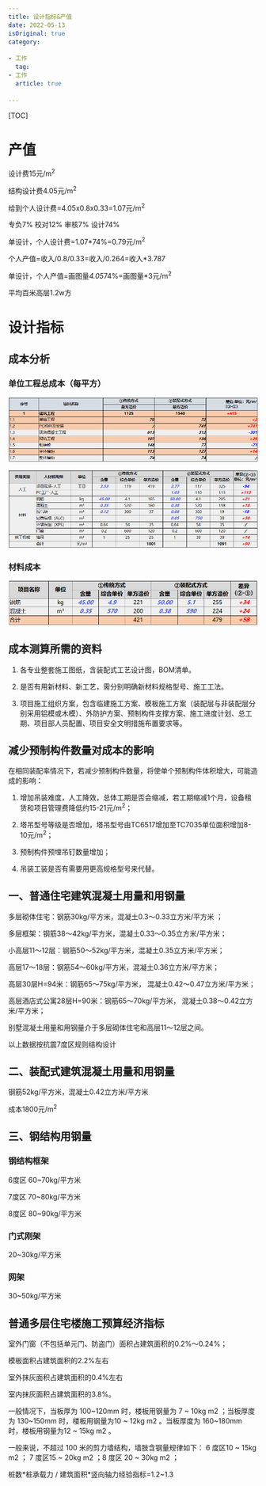 ```yaml
---
title: 设计指标&产值
date: 2022-05-13
isOriginal: true
category:

- 工作
  tag:
- 工作
  article: true

---
```


[TOC]

# 产值

设计费15元/m<sup>2</sup>

结构设计费4.05元/m<sup>2</sup>

给到个人设计费=4.05x0.8x0.33=1.07元/m<sup>2</sup>

专负7%  校对12%  审核7%  设计74%

单设计，个人设计费=1.07*74%=0.79元/m<sup>2</sup>

个人产值=收入/0.8/0.33=收入/0.264=收入*3.787

单设计，个人产值=画图量*4.05*74%=画图量*3元/m<sup>2</sup>

平均百米高层1.2w方

# 设计指标

## 成本分析

### 单位工程总成本（每平方）

![](./%E8%AE%BE%E8%AE%A1%E6%8C%87%E6%A0%87&%E4%BA%A7%E5%80%BC.assets/clipboard.png)

![](./%E8%AE%BE%E8%AE%A1%E6%8C%87%E6%A0%87&%E4%BA%A7%E5%80%BC.assets/clipboard-16377456560791.png)

### 材料成本

![](./%E8%AE%BE%E8%AE%A1%E6%8C%87%E6%A0%87&%E4%BA%A7%E5%80%BC.assets/clipboard-16377456737612.png)

## 成本测算所需的资料

1. 各专业整套施工图纸，含装配式工艺设计图，BOM清单。

2. 是否有用新材料、新工艺，需分别明确新材料规格型号、施工工法。

3. 项目施工组织方案，包含临建施工方案、模板施工方案（装配层与非装配层分别采用铝模或木模）、外防护方案、预制构件支撑方案、施工进度计划、总工期、项目部人员配置、项目安全文明措施布置要求等。

## 减少预制构件数量对成本的影响

在相同装配率情况下，若减少预制构件数量，将使单个预制构件体积增大，可能造成的影响：

1. 增加吊装难度，人工降效，总体工期是否会缩减，若工期缩减1个月，设备租赁和项目管理费降低约15-21元/m<sup>2</sup>；

2. 塔吊型号等级是否增加，塔吊型号由TC6517增加至TC7035单位面积增加8-10元/m<sup>2</sup>；

3. 预制构件预埋吊钉数量增加；

4. 吊装工装是否有需要用更高规格型号来代替。

## 一、普通住宅建筑混凝土用量和用钢量

多层砌体住宅：钢筋30kg/平方米，混凝土0.3～0.33立方米/平方米 ；

多层框架：钢筋38～42kg/平方米，混凝土0.33～0.35立方米/平方米；

小高层11～12层：钢筋50～52kg/平方米，混凝土0.35立方米/平方米；

高层17～18层：钢筋54～60kg/平方米，混凝土0.36立方米/平方米；

高层30层H=94米：钢筋65～75kg/平方米， 混凝土0.42～0.47立方米/平方米；

高层酒店式公寓28层H=90米：钢筋65～70kg/平方米， 混凝土0.38～0.42立方米/平方米；

别墅混凝土用量和用钢量介于多层砌体住宅和高层11～12层之间。

以上数据按抗震7度区规则结构设计

## 二、装配式建筑混凝土用量和用钢量

钢筋52kg/平方米，混凝土0.42立方米/平方米

成本1800元/m<sup>2</sup>

## 三、钢结构用钢量

### 钢结构框架

6度区 60~70kg/平方米

7度区 70~80kg/平方米

8度区 80~90kg/平方米

### 门式刚架

20~30kg/平方米

### 网架

30~50kg/平方米

## 普通多层住宅楼施工预算经济指标

室外门窗（不包括单元门、防盗门）面积占建筑面积的0.2%～0.24%；

模板面积占建筑面积的2.2%左右

室外抹灰面积占建筑面积的0.4%左右

室内抹灰面积占建筑面积的3.8%。

一般情况下，当板厚为 100~120mm 时，楼板用钢量为 7 ~ 10kg m2 ；当板厚度为 130~150mm 时，楼板用钢量为10 ~ 12kg m2 。当板厚度为 160~180mm 时，楼板用钢量为12 ~ 15kg m2 。

 一般来说，不超过 100 米的剪力墙结构，墙肢含钢量规律如下： 6 度区10 ~ 15kg m2 ； 7 度区15 ~ 20kg m2 ；8 度区 20 ~ 30kg m2 ；

桩数\*桩承载力 / 建筑面积\*竖向轴力经验指标=1.2~1.3